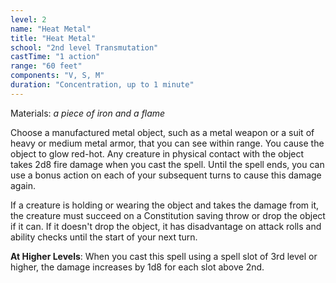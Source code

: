 ```yaml
---
level: 2
name: "Heat Metal"
title: "Heat Metal"
school: "2nd level Transmutation"
castTime: "1 action"
range: "60 feet"
components: "V, S, M"
duration: "Concentration, up to 1 minute"
---
```


Materials: *a piece of iron and a flame*

Choose a manufactured metal object, such as a metal weapon or a suit of heavy or medium metal armor, that you can see within range. You cause the object to glow red-hot. Any creature in physical contact with the object takes 2d8 fire damage when you cast the spell. Until the spell ends, you can use a bonus action on each of your subsequent turns to cause this damage again.

If a creature is holding or wearing the object and takes the damage from it, the creature must succeed on a Constitution saving throw or drop the object if it can. If it doesn't drop the object, it has disadvantage on attack rolls and ability checks until the start of your next turn.

**At Higher Levels**: When you cast this spell using a spell slot of 3rd level or higher, the damage increases by 1d8 for each slot above 2nd.
